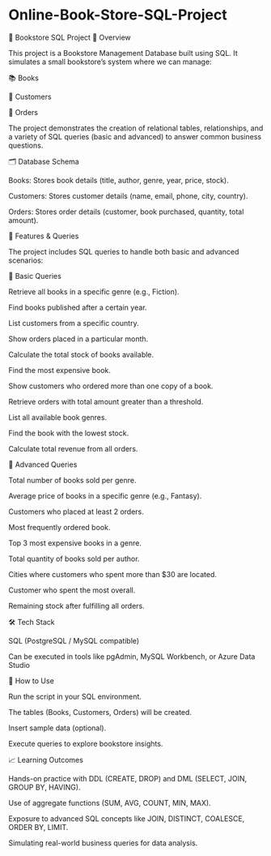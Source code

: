 # Online-Book-Store-SQL-Project
📘 Bookstore SQL Project
📌 Overview

This project is a Bookstore Management Database built using SQL.
It simulates a small bookstore’s system where we can manage:

📚 Books

👥 Customers

🛒 Orders

The project demonstrates the creation of relational tables, relationships, and a variety of SQL queries (basic and advanced) to answer common business questions.

🗂 Database Schema

Books: Stores book details (title, author, genre, year, price, stock).

Customers: Stores customer details (name, email, phone, city, country).

Orders: Stores order details (customer, book purchased, quantity, total amount).

🔑 Features & Queries

The project includes SQL queries to handle both basic and advanced scenarios:

🔹 Basic Queries

Retrieve all books in a specific genre (e.g., Fiction).

Find books published after a certain year.

List customers from a specific country.

Show orders placed in a particular month.

Calculate the total stock of books available.

Find the most expensive book.

Show customers who ordered more than one copy of a book.

Retrieve orders with total amount greater than a threshold.

List all available book genres.

Find the book with the lowest stock.

Calculate total revenue from all orders.

🔹 Advanced Queries

Total number of books sold per genre.

Average price of books in a specific genre (e.g., Fantasy).

Customers who placed at least 2 orders.

Most frequently ordered book.

Top 3 most expensive books in a genre.

Total quantity of books sold per author.

Cities where customers who spent more than $30 are located.

Customer who spent the most overall.

Remaining stock after fulfilling all orders.

🛠 Tech Stack

SQL (PostgreSQL / MySQL compatible)

Can be executed in tools like pgAdmin, MySQL Workbench, or Azure Data Studio

🚀 How to Use

Run the script in your SQL environment.

The tables (Books, Customers, Orders) will be created.

Insert sample data (optional).

Execute queries to explore bookstore insights.

📈 Learning Outcomes

Hands-on practice with DDL (CREATE, DROP) and DML (SELECT, JOIN, GROUP BY, HAVING).

Use of aggregate functions (SUM, AVG, COUNT, MIN, MAX).

Exposure to advanced SQL concepts like JOIN, DISTINCT, COALESCE, ORDER BY, LIMIT.

Simulating real-world business queries for data analysis.
